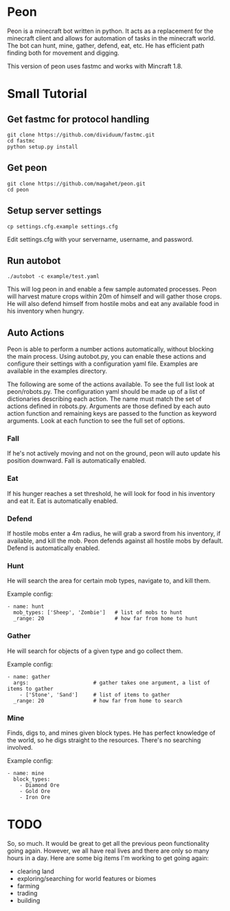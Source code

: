 Peon
====

Peon is a minecraft bot written in python. It acts as a replacement for the minecraft client and allows for automation of tasks in the minecraft world. The bot can hunt, mine, gather, defend, eat, etc. He has efficient path finding both for movement and digging.

This version of peon uses fastmc and works with Mincraft 1.8.


Small Tutorial
==============

## Get fastmc for protocol handling
```
git clone https://github.com/dividuum/fastmc.git
cd fastmc
python setup.py install
```

## Get peon
```
git clone https://github.com/magahet/peon.git
cd peon
```

## Setup server settings
```
cp settings.cfg.example settings.cfg
```

Edit settings.cfg with your servername, username, and password.

## Run autobot

```
./autobot -c example/test.yaml
```

This will log peon in and enable a few sample automated processes. Peon will harvest mature crops within 20m of himself and will gather those crops. He will also defend himself from hostile mobs and eat any available food in his inventory when hungry.

## Auto Actions

Peon is able to perform a number actions automatically, without blocking the main process. Using autobot.py, you can enable these actions and configure their settings with a configuration yaml file. Examples are available in the examples directory. 

The following are some of the actions available. To see the full list look at peon/robots.py. The configuration yaml should be made up of a list of dictionaries describing each action. The name must match the set of actions defined in robots.py. Arguments are those defined by each auto action function and remaining keys are passed to the function as keyword arguments. Look at each function to see the full set of options.


### Fall

If he's not actively moving and not on the ground, peon will auto update his position downward. Fall is automatically enabled.


### Eat

If his hunger reaches a set threshold, he will look for food in his inventory and eat it. Eat is automatically enabled.


### Defend

If hostile mobs enter a 4m radius, he will grab a sword from his inventory, if available, and kill the mob. Peon defends against all hostile mobs by default. Defend is automatically enabled.


### Hunt

He will search the area for certain mob types, navigate to, and kill them.

Example config:

```
- name: hunt
  mob_types: ['Sheep', 'Zombie']   # list of mobs to hunt
  _range: 20                       # how far from home to hunt
```


### Gather

He will search for objects of a given type and go collect them.

Example config:

```
- name: gather
  args:                     # gather takes one argument, a list of items to gather
    - ['Stone', 'Sand']     # list of items to gather
  _range: 20                # how far from home to search
```


### Mine

Finds, digs to, and mines given block types. He has perfect knowledge of the world, so he digs straight to the resources. There's no searching involved.

Example config:

```
- name: mine
  block_types:
    - Diamond Ore
    - Gold Ore
    - Iron Ore
```


# TODO

So, so much. It would be great to get all the previous peon functionality going again. However, we all have real lives and there are only so many hours in a day. Here are some big items I'm working to get going again:

- clearing land
- exploring/searching for world features or biomes
- farming
- trading
- building

